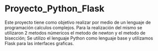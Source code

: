 # Proyecto_Python_Flask
Este proyecto tiene como objetivo realizar por medio de un lenguaje de programación calculos complejos.
Para la realización del mismo se utilizaron 2 metodos númericos el metodo de newton y el metodo de
bisección;
Se utilizo el lenguaje Python como lenguaje base y utilizamos Flask para las interfaces graficas.
